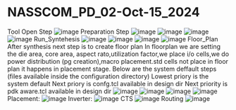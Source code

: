 # NASSCOM_PD_02-Oct-15_2024
Tool Open Step
![image](https://github.com/user-attachments/assets/0c7eba13-6f8f-4a1d-864f-df82d193a307)
Preparation Step
![image](https://github.com/user-attachments/assets/1b743f82-056c-4591-a3d9-4ecc00704a2c)
![image](https://github.com/user-attachments/assets/cb54f383-bd41-44ec-8bc8-7dcc03bcce48)
![image](https://github.com/user-attachments/assets/81d9b8a5-c845-43ec-8955-c222594afabb)
![image](https://github.com/user-attachments/assets/c6d2b12d-b7e3-49b4-9549-5082f2b0cec2)
Run_Syntehesis
![image](https://github.com/user-attachments/assets/76300a73-299d-46ad-bd1e-2523fa98ab5c)
![image](https://github.com/user-attachments/assets/599b2483-213f-488a-8b8e-f1be998c45e7)
![image](https://github.com/user-attachments/assets/d79c6c5b-f466-4cde-88d0-74e1bcea0cc2)
![image](https://github.com/user-attachments/assets/1c1685b9-5be0-43fb-bf3c-3b1063205d51)
Floor_Plan
After synthesis next step is to create floor plan 
In floorplan we are setting the die area, core area, aspect rato,utilization factor,we place i/o cells,we do power distribution (pg creation),macro placement.std cells not place in floor plan it happens in placement stage.
Below are the system deffault steps (files available inside the configuration directory)
Lowest priory is the system default
Next priory is confg.tcl available in design dir
Next priority is pdk aware.tcl available in design dir
![image](https://github.com/user-attachments/assets/ffb480e4-a12c-4e4b-b689-110b3ae16022)
![image](https://github.com/user-attachments/assets/c32edc84-fdf6-4aed-8152-8c4785b43403)
![image](https://github.com/user-attachments/assets/9ee8774e-5857-4363-9a26-6d9ee18b0b4d)
![image](https://github.com/user-attachments/assets/6668f901-9dc5-4531-9480-a37a6e6d04ae)
Placement:
![image](https://github.com/user-attachments/assets/3e934ac0-137c-41b5-8428-1581f12a3a32)
Inverter:
![image](https://github.com/user-attachments/assets/c2b1fe82-fee5-4bea-bd71-e12cd32ce374)
CTS
![image](https://github.com/user-attachments/assets/ae1d5a89-372c-475f-aede-f55f1ea13109)
Routing
![image](https://github.com/user-attachments/assets/4f559d19-aba5-44ff-aade-af482c83dc83)










